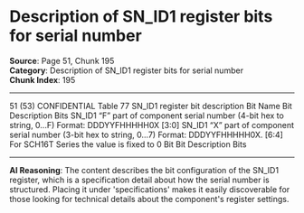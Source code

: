# Description of SN_ID1 register bits for serial number

**Source**: Page 51, Chunk 195  
**Category**: Description of SN_ID1 register bits for serial number  
**Chunk Index**: 195

---

51 (53)
CONFIDENTIAL
Table 77 SN_ID1 register bit description
Bit Name Bit Description Bits
SN_ID1 “F” part of component serial number (4-bit hex to string, 0...F) Format: DDDYYFHHHHH0X [3:0]
SN_ID1 “X” part of component serial number (3-bit hex to string, 0…7) Format: DDDYYFHHHHH0X. [6:4]
For SCH16T Series the value is fixed to 0
Bit
Bit Description Bits

---

**AI Reasoning**: The content describes the bit configuration of the SN_ID1 register, which is a specification detail about how the serial number is structured. Placing it under 'specifications' makes it easily discoverable for those looking for technical details about the component's register settings.
